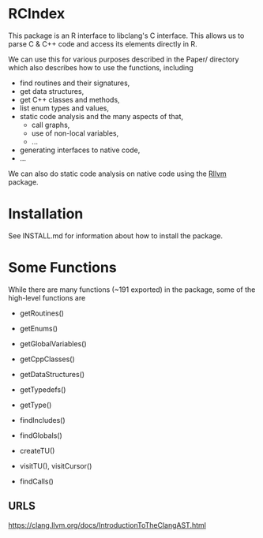 # RCIndex


This package is an R interface to libclang's C interface.
This allows us to parse C & C++ code and access its elements directly in R.  

We can use this for various purposes described in the Paper/ directory
which also describes how to use the functions, including 

+ find routines and their signatures,
+ get data structures,
+ get C++ classes and methods,
+ list enum types and values,
+ static code analysis and the many aspects of that,
   + call graphs,
   + use of non-local variables,
   + ...
+ generating interfaces to native code,
+ ...


We can also do static code analysis on native code using the [Rllvm](https://github.com/duncantl/Rllvm) package.


# Installation

See INSTALL.md for information about how to install the package.


# Some Functions

While there are many functions (~191 exported) in the package, some of the high-level functions are

+ getRoutines()
+ getEnums()
+ getGlobalVariables()
+ getCppClasses()
+ getDataStructures()
+ getTypedefs()
+ getType()
+ findIncludes()
+ findGlobals()

+ createTU()
+ visitTU(), visitCursor()
+ findCalls()



## URLS
https://clang.llvm.org/docs/IntroductionToTheClangAST.html
